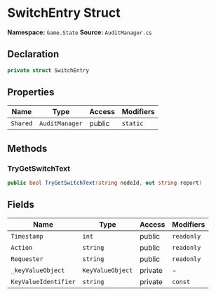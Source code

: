 # SwitchEntry Struct

**Namespace:** `Game.State`
**Source:** `AuditManager.cs`

## Declaration

```csharp
private struct SwitchEntry
```

## Properties

| Name | Type | Access | Modifiers |
|------|------|--------|-----------|
| `Shared` | `AuditManager` | public | `static` |

## Methods

### TryGetSwitchText

```csharp
public bool TryGetSwitchText(string nodeId, out string report)
```

## Fields

| Name | Type | Access | Modifiers |
|------|------|--------|-----------|
| `Timestamp` | `int` | public | `readonly` |
| `Action` | `string` | public | `readonly` |
| `Requester` | `string` | public | `readonly` |
| `_keyValueObject` | `KeyValueObject` | private | - |
| `KeyValueIdentifier` | `string` | private | `const` |

